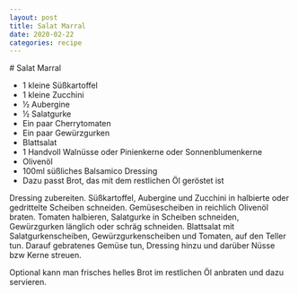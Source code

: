 ```yaml
---
layout: post
title: Salat Marral
date: 2020-02-22
categories: recipe
---
```

﻿# Salat Marral

- 1 kleine Süßkartoffel
- 1 kleine Zucchini
- ½ Aubergine
- ½ Salatgurke
- Ein paar Cherrytomaten
- Ein paar Gewürzgurken
- Blattsalat
- 1 Handvoll Walnüsse oder Pinienkerne oder Sonnenblumenkerne
- Olivenöl
- 100ml süßliches Balsamico Dressing
- Dazu passt Brot, das mit dem restlichen Öl geröstet ist

Dressing zubereiten.
Süßkartoffel, Aubergine und Zucchini in halbierte oder gedrittelte Scheiben schneiden.
Gemüsescheiben in reichlich Olivenöl braten.
Tomaten halbieren, Salatgurke in Scheiben schneiden, Gewürzgurken länglich oder schräg schneiden.
Blattsalat mit Salatgurkenscheiben, Gewürzgurkenscheiben und Tomaten, auf den Teller tun.
Darauf gebratenes Gemüse tun, Dressing hinzu und darüber Nüsse bzw Kerne streuen.

Optional kann man frisches helles Brot im restlichen Öl anbraten und dazu servieren.
